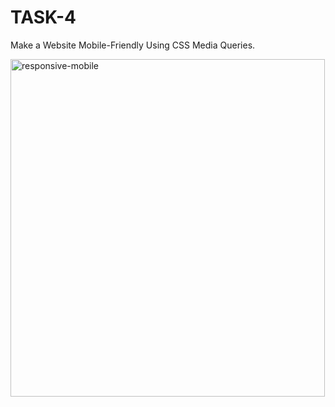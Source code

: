 # TASK-4
Make a Website Mobile-Friendly Using CSS Media Queries.

<img width="503" height="540" alt="responsive-mobile" src="https://github.com/user-attachments/assets/2ff7ea0a-da52-449c-8d4a-24766c372036" />
